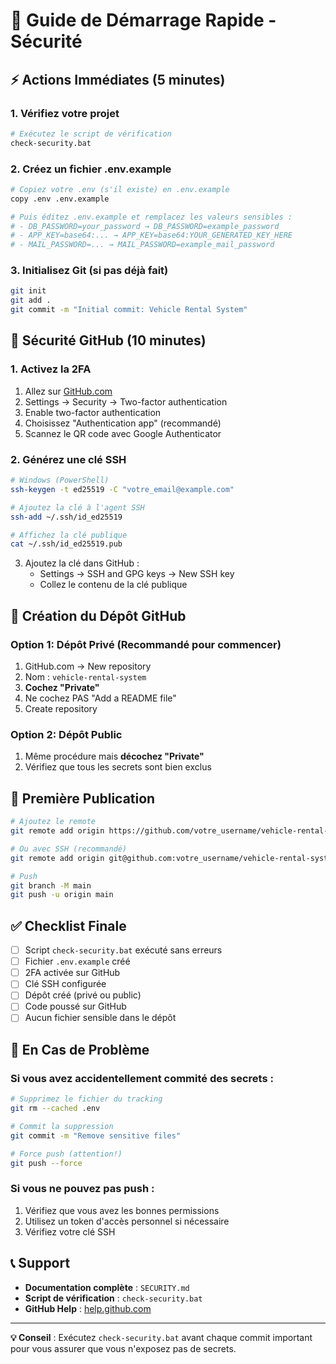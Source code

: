 # 🚀 Guide de Démarrage Rapide - Sécurité

## ⚡ Actions Immédiates (5 minutes)

### 1. Vérifiez votre projet
```bash
# Exécutez le script de vérification
check-security.bat
```

### 2. Créez un fichier .env.example
```bash
# Copiez votre .env (s'il existe) en .env.example
copy .env .env.example

# Puis éditez .env.example et remplacez les valeurs sensibles :
# - DB_PASSWORD=your_password → DB_PASSWORD=example_password
# - APP_KEY=base64:... → APP_KEY=base64:YOUR_GENERATED_KEY_HERE
# - MAIL_PASSWORD=... → MAIL_PASSWORD=example_mail_password
```

### 3. Initialisez Git (si pas déjà fait)
```bash
git init
git add .
git commit -m "Initial commit: Vehicle Rental System"
```

## 🔐 Sécurité GitHub (10 minutes)

### 1. Activez la 2FA
1. Allez sur [GitHub.com](https://github.com)
2. Settings → Security → Two-factor authentication
3. Enable two-factor authentication
4. Choisissez "Authentication app" (recommandé)
5. Scannez le QR code avec Google Authenticator

### 2. Générez une clé SSH
```bash
# Windows (PowerShell)
ssh-keygen -t ed25519 -C "votre_email@example.com"

# Ajoutez la clé à l'agent SSH
ssh-add ~/.ssh/id_ed25519

# Affichez la clé publique
cat ~/.ssh/id_ed25519.pub
```

3. Ajoutez la clé dans GitHub :
   - Settings → SSH and GPG keys → New SSH key
   - Collez le contenu de la clé publique

## 📁 Création du Dépôt GitHub

### Option 1: Dépôt Privé (Recommandé pour commencer)
1. GitHub.com → New repository
2. Nom : `vehicle-rental-system`
3. **Cochez "Private"**
4. Ne cochez PAS "Add a README file"
5. Create repository

### Option 2: Dépôt Public
1. Même procédure mais **décochez "Private"**
2. Vérifiez que tous les secrets sont bien exclus

## 🔄 Première Publication

```bash
# Ajoutez le remote
git remote add origin https://github.com/votre_username/vehicle-rental-system.git

# Ou avec SSH (recommandé)
git remote add origin git@github.com:votre_username/vehicle-rental-system.git

# Push
git branch -M main
git push -u origin main
```

## ✅ Checklist Finale

- [ ] Script `check-security.bat` exécuté sans erreurs
- [ ] Fichier `.env.example` créé
- [ ] 2FA activée sur GitHub
- [ ] Clé SSH configurée
- [ ] Dépôt créé (privé ou public)
- [ ] Code poussé sur GitHub
- [ ] Aucun fichier sensible dans le dépôt

## 🚨 En Cas de Problème

### Si vous avez accidentellement commité des secrets :
```bash
# Supprimez le fichier du tracking
git rm --cached .env

# Commit la suppression
git commit -m "Remove sensitive files"

# Force push (attention!)
git push --force
```

### Si vous ne pouvez pas push :
1. Vérifiez que vous avez les bonnes permissions
2. Utilisez un token d'accès personnel si nécessaire
3. Vérifiez votre clé SSH

## 📞 Support

- **Documentation complète** : `SECURITY.md`
- **Script de vérification** : `check-security.bat`
- **GitHub Help** : [help.github.com](https://help.github.com)

---

**💡 Conseil** : Exécutez `check-security.bat` avant chaque commit important pour vous assurer que vous n'exposez pas de secrets. 